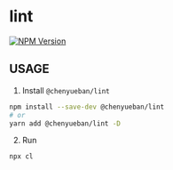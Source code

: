 # lint

[![NPM Version](https://badge.fury.io/js/%40chenyueban%2Flint.svg)](https://www.npmjs.com/package/@chenyueban/lint)

## USAGE

1. Install `@chenyueban/lint`

```sh
npm install --save-dev @chenyueban/lint
# or
yarn add @chenyueban/lint -D
```

2. Run

```sh
npx cl
```
